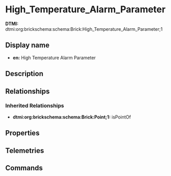 # High_Temperature_Alarm_Parameter
**DTMI:** dtmi:org:brickschema:schema:Brick:High_Temperature_Alarm_Parameter;1
## Display name
- **en:** High Temperature Alarm Parameter
## Description
## Relationships
### Inherited Relationships
* **dtmi:org:brickschema:schema:Brick:Point;1:** isPointOf
## Properties
## Telemetries
## Commands
